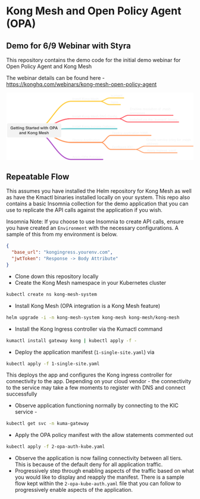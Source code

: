 # Kong Mesh and Open Policy Agent (OPA) 

## Demo for 6/9 Webinar with Styra 

This repository contains the demo code for the initial demo webinar for Open Policy Agent and Kong Mesh

The webinar details can be found here - https://konghq.com/webinars/kong-mesh-open-policy-agent

![Kong Mesh and OPA](kong-mesh-opa.png)

## Repeatable Flow 

This assumes you have installed the Helm repository for Kong Mesh as well as have the Kmactl binaries installed locally on your system. This repo also contains a basic Insomnia collection for the demo application that you can use to replicate the API calls against the application if you wish.

Insomnia Note: If you choose to use Insomnia to create API calls, ensure you have created an `Environment` with the necessary configurations. A sample of this from my environment is below. 

```json
{
  "base_url": "kongingress.yourenv.com",
  "jwtToken": "Response -> Body Attribute"
}
```

* Clone down this repository locally 
* Create the Kong Mesh namespace in your Kubernetes cluster 
```bash
kubectl create ns kong-mesh-system
```
* Install Kong Mesh (OPA integration is a Kong Mesh feature) 
```bash 
helm upgrade -i -n kong-mesh-system kong-mesh kong-mesh/kong-mesh
```
* Install the Kong Ingress controller via the Kumactl command 
```bash
kumactl install gateway kong | kubectl apply -f -
```
* Deploy the application manifest (`1-single-site.yaml`) via 
```bash
kubectl apply -f 1-single-site.yaml
```
This deploys the app and configures the Kong ingress controller for connectivity to the app. Depending on your cloud vendor - the connectivity to the service may take a few moments to register with DNS and connect successfully
* Observe application functioning normally by connecting to the KIC service - 
```bash
kubectl get svc -n kuma-gateway
``` 
* Apply the OPA policy manifest with the allow statements commented out
```bash
kubectl apply -f 2-opa-auth-kube.yaml
```
* Observe the application is now failing connectivity between all tiers. This is because of the default deny for all application traffic. 
* Progressively step through enabling aspects of the traffic based on what you would like to display and reapply the manifest. There is a sample flow kept within the `2-opa-kube-auth.yaml` file that you can follow to progressively enable aspects of the application. 
